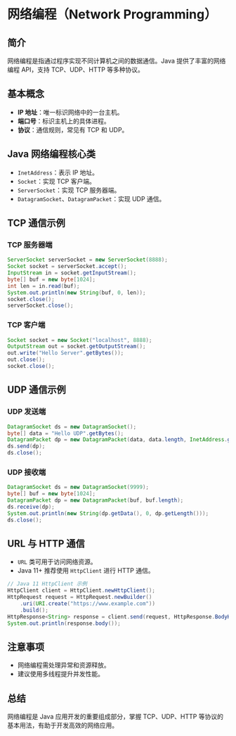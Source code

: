 # 网络编程（Network Programming）

## 简介

网络编程是指通过程序实现不同计算机之间的数据通信。Java 提供了丰富的网络编程 API，支持 TCP、UDP、HTTP 等多种协议。

## 基本概念

- **IP 地址**：唯一标识网络中的一台主机。
- **端口号**：标识主机上的具体进程。
- **协议**：通信规则，常见有 TCP 和 UDP。

## Java 网络编程核心类

- `InetAddress`：表示 IP 地址。
- `Socket`：实现 TCP 客户端。
- `ServerSocket`：实现 TCP 服务器端。
- `DatagramSocket`、`DatagramPacket`：实现 UDP 通信。

## TCP 通信示例

### TCP 服务器端

```java
ServerSocket serverSocket = new ServerSocket(8888);
Socket socket = serverSocket.accept();
InputStream in = socket.getInputStream();
byte[] buf = new byte[1024];
int len = in.read(buf);
System.out.println(new String(buf, 0, len));
socket.close();
serverSocket.close();
```

### TCP 客户端

```java
Socket socket = new Socket("localhost", 8888);
OutputStream out = socket.getOutputStream();
out.write("Hello Server".getBytes());
out.close();
socket.close();
```

## UDP 通信示例

### UDP 发送端

```java
DatagramSocket ds = new DatagramSocket();
byte[] data = "Hello UDP".getBytes();
DatagramPacket dp = new DatagramPacket(data, data.length, InetAddress.getByName("localhost"), 9999);
ds.send(dp);
ds.close();
```

### UDP 接收端

```java
DatagramSocket ds = new DatagramSocket(9999);
byte[] buf = new byte[1024];
DatagramPacket dp = new DatagramPacket(buf, buf.length);
ds.receive(dp);
System.out.println(new String(dp.getData(), 0, dp.getLength()));
ds.close();
```

## URL 与 HTTP 通信

- `URL` 类可用于访问网络资源。
- Java 11+ 推荐使用 `HttpClient` 进行 HTTP 通信。

```java
// Java 11 HttpClient 示例
HttpClient client = HttpClient.newHttpClient();
HttpRequest request = HttpRequest.newBuilder()
    .uri(URI.create("https://www.example.com"))
    .build();
HttpResponse<String> response = client.send(request, HttpResponse.BodyHandlers.ofString());
System.out.println(response.body());
```

## 注意事项

- 网络编程需处理异常和资源释放。
- 建议使用多线程提升并发性能。

## 总结

网络编程是 Java 应用开发的重要组成部分，掌握 TCP、UDP、HTTP 等协议的基本用法，有助于开发高效的网络应用。
